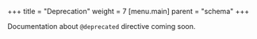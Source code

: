+++
title = "Deprecation"
weight = 7
[menu.main]
    parent = "schema"
+++

Documentation about `@deprecated` directive coming soon.

<!-- @deprecated directive ... we just pass this through to the generated API, so users can deprecate their fields.  Most GraphQL tools will pick this up and give you a warning if you try and use a deprecated field, so we could show an example of that.-->